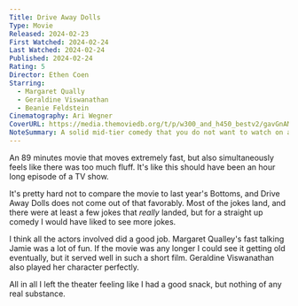 ```yaml
---
Title: Drive Away Dolls
Type: Movie
Released: 2024-02-23
First Watched: 2024-02-24
Last Watched: 2024-02-24
Published: 2024-02-24
Rating: 5
Director: Ethen Coen
Starring:
  - Margaret Qually
  - Geraldine Viswanathan
  - Beanie Feldstein
Cinematography: Ari Wegner
CoverURL: https://media.themoviedb.org/t/p/w300_and_h450_bestv2/gavGnAMTXPkpoFgG0stwgIgKb64.jpg
NoteSummary: A solid mid-tier comedy that you do not want to watch on an airplane.
---
```

An 89 minutes movie that moves extremely fast, but also simultaneously feels like there was too much fluff. It's like this should have been an hour long episode of a TV show. 

It's pretty hard not to compare the movie to last year's Bottoms, and Drive Away Dolls does not come out of that favorably. Most of the jokes land, and there were at least a few jokes that *really* landed, but for a straight up comedy I would have liked to see more jokes. 

I think all the actors involved did a good job. Margaret Qualley's fast talking Jamie was a lot of fun. If the movie was any longer I could see it getting old eventually, but it served well in such a short film. Geraldine Viswanathan also played her character perfectly. 

All in all I left the theater feeling like I had a good snack, but nothing of any real substance. 